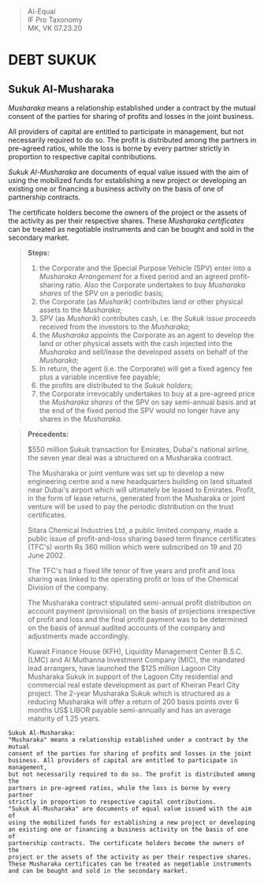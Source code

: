 > Al-Equal  
> IF Pro Taxonomy  
> MK, VK 07.23.20

DEBT SUKUK
==========
Sukuk Al-Musharaka
------------------

*Musharaka* means a relationship established under a contract by the
mutual consent of the parties for sharing of profits and losses in the
joint business.

All providers of capital are entitled to participate in management, but
not necessarily required to do so. The profit is distributed among the
partners in pre-agreed ratios, while the loss is borne by every partner
strictly in proportion to respective capital contributions.

*Sukuk Al-Musharaka* are documents of equal value issued with the aim of
using the mobilized funds for establishing a new project or developing
an existing one or financing a business activity on the basis of one of
partnership contracts.

The certificate holders become the owners of the project or the assets
of the activity as per their respective shares. These *Musharaka
certificates* can be treated as negotiable instruments and can be bought
and sold in the secondary market.

> **Steps:**
> 1.  the Corporate and the Special Purpose Vehicle (SPV) enter into a
>     *Musharaka Arrangement* for a fixed period and an agreed
>     profit-sharing ratio. Also the Corporate undertakes to buy *Musharaka
>     shares* of the SPV on a periodic basis;
> 2.  the Corporate (as *Musharik*) contributes land or other physical
>     assets to the *Musharaka*;
> 3.  SPV (as *Musharik*) contributes cash, i.e. the *Sukuk issue proceeds*
>     received from the investors to the *Musharaka*;
> 4.  the *Musharaka* appoints the Corporate as an agent to develop the land
>     or other physical assets with the cash injected into the *Musharaka*
>     and sell/lease the developed assets on behalf of the *Musharaka*;
> 5.  In return, the agent (i.e. the Corporate) will get a fixed agency
>     fee plus a variable incentive fee payable;
> 6.  the profits are distributed to the *Sukuk holders*;
> 7.  the Corporate irrevocably undertakes to buy at a pre-agreed price
>     the *Musharaka shares* of the SPV on say semi-annual basis and at the
>     end of the fixed period the SPV would no longer have any shares in
>     the *Musharaka*.

> **Precedents:**
> 
> \$550 million Sukuk transaction for Emirates, Dubai\'s national airline,
> the seven year deal was a structured on a Musharaka contract.
> 
> The Musharaka or joint venture was set up to develop a new engineering
> centre and a new headquarters building on land situated near Dubai\'s
> airport which will ultimately be leased to Emirates. Profit, in the form
> of lease returns, generated from the Musharaka or joint venture will be
> used to pay the periodic distribution on the trust certificates.
> 
> Sitara Chemical Industries Ltd, a public limited company, made a public
> issue of profit-and-loss sharing based term finance certificates (TFC's)
> worth Rs 360 million which were subscribed on 19 and 20 June 2002.
> 
> The TFC's had a fixed life tenor of five years and profit and loss
> sharing was linked to the operating profit or loss of the Chemical
> Division of the company.
> 
> The Musharaka contract stipulated semi-annual profit distribution on
> account payment (provisional) on the basis of projections irrespective
> of profit and loss and the final profit payment was to be determined on
> the basis of annual audited accounts of the company and adjustments made
> accordingly.
> 
> Kuwait Finance House (KFH), Liquidity Management Center B.S.C. (LMC) and
> Al Muthanna Investment Company (MIC), the mandated lead arrangers, have
> launched the \$125 million Lagoon City Musharaka Sukuk in support of the
> Lagoon City residential and commercial real estate development as part
> of Kheiran Pearl City project. The 2-year Musharaka Sukuk which is
> structured as a reducing Musharaka will offer a return of 200 basis
> points over 6 months US\$ LIBOR payable semi-annually and has an average
> maturity of 1.25 years.

```
Sukuk Al-Musharaka:
"Musharaka" means a relationship established under a contract by the mutual
consent of the parties for sharing of profits and losses in the joint
business. All providers of capital are entitled to participate in management,
but not necessarily required to do so. The profit is distributed among the
partners in pre-agreed ratios, while the loss is borne by every partner
strictly in proportion to respective capital contributions.
"Sukuk Al-Musharaka" are documents of equal value issued with the aim of
using the mobilized funds for establishing a new project or developing
an existing one or financing a business activity on the basis of one of
partnership contracts. The certificate holders become the owners of the
project or the assets of the activity as per their respective shares.
These Musharaka certificates can be treated as negotiable instruments
and can be bought and sold in the secondary market.
```
